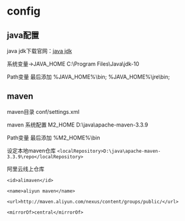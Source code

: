 # config


## java配置

java jdk下载官网：[java jdk](http://www.oracle.com/technetwork/java/javase/downloads/index.html)

系统变量->JAVA_HOME C:\Program Files\Java\jdk-10

Path变量 最后添加 %JAVA_HOME%\bin;   %JAVA_HOME%\jre\bin;

## maven

maven目录 conf/settings.xml

maven 系统配置 M2_HOME D:\java\apache-maven-3.3.9

Path变量 最后添加 %M2_HOME%\bin

设定本地maven仓库
``<localRepository>D:\java\apache-maven-3.3.9\repo</localRepository>``

阿里云线上仓库

<mirrors>

<mirror>

    <id>alimaven</id>

    <name>aliyun maven</name>

    <url>http://maven.aliyun.com/nexus/content/groups/public/</url>

    <mirrorOf>central</mirrorOf>

</mirror>

</mirrors>

